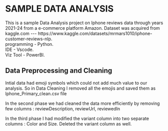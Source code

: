 <H1>SAMPLE DATA ANALYSIS
</H1> 
This is a sample Data Analysis project on Iphone reviews data through years 2021-24 from a e-commerce platform Amazon.
Dataset was acquired from kaggle.com --- https://www.kaggle.com/datasets/mrmars1010/iphone-customer-reviews-nlp.<br>
programming - Python.<br>
IDE - Vscode.<br>
Viz Tool - PowerBI.

<h2>Data Preprocessing and Cleaning</h2>
<p>Intial data had emoji symbols which could not add much value to our analysis. So in Data Cleaning I removed all the emojis and saved them as Iphone_Primary_clean.csv file</p>
<p>In the second phase we had cleaned the data more efficiently by removing few columns : reviewDescription, reviewUrl, reviewedIn</p>
<p>In the third phase I had modified the variant column into two separate columns : Color and Size. Deleted the variant column as well.</p>
